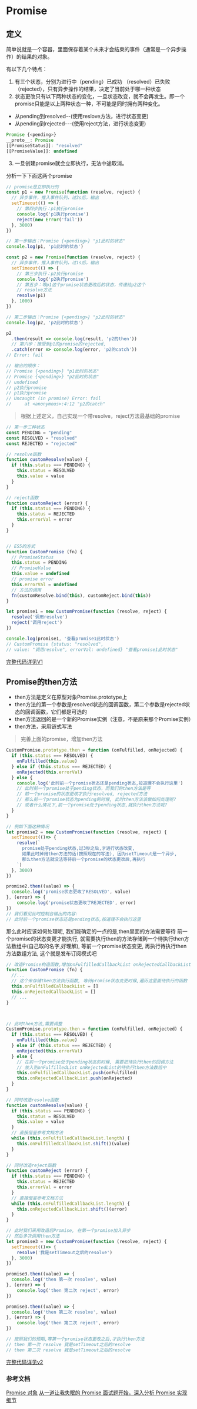 # Promise

## 定义

简单说就是一个容器，里面保存着某个未来才会结束的事件（通常是一个异步操作）的结果的对象。

有以下几个特点：
1. 有三个状态，分别为进行中（pending）已成功 （resolved）已失败（rejected），只有异步操作的结果，决定了当前处于哪一种状态
2. 状态更改只有以下两种状态的变化，一旦状态改变，就不会再发生。即一个promise只能是以上两种状态一种，不可能是同时拥有两种变化。
  * 从pending到resolved--(使用reslove方法，进行状态变更)
  * 从pending到rejected---(使用reject方法，进行状态变更)
```js
Promise {<pending>}
__proto__: Promise
[[PromiseStatus]]: "resolved"
[[PromiseValue]]: undefined
```
3. 一旦创建promise就会立即执行，无法中途取消。

分析一下下面这两个promise
```js
// promise是立即执行的
const p1 = new Promise(function (resolve, reject) {
  // 异步事件，推入事件队列，过3s后，输出
  setTimeout(() => {
    // 第四步执行：p1执行promise
    console.log('p1执行promise')
    reject(new Error('fail'))
  }, 3000)
})

// 第一步输出：Promise {<pending>} "p1此时的状态"
console.log(p1, 'p1此时的状态')

const p2 = new Promise(function (resolve, reject) {
  // 异步事件，推入事件队列，过1s后，输出
  setTimeout(() => {
    // 第三步执行：p2执行promise
    console.log('p2执行promise')
    // 第五步：等p1这个promise状态更改后的状态，传递给p2这个
    // resolve方法
    resolve(p1)
  }, 1000)
})

// 第二步输出：Promise {<pending>} "p2此时的状态"
console.log(p2, 'p2此时的状态')

p2
  .then(result => console.log(result, 'p2的then'))
  // 第六步：接受到p1的promise的rejected,
  .catch(error => console.log(error, 'p2的catch'))
// Error: fail

// 输出的顺序：
// Promise {<pending>} "p1此时的状态"
// Promise {<pending>} "p2此时的状态"
// undefined
// p2执行promise
// p1执行promise
// Uncaught (in promise) Error: fail
//     at <anonymous>:4:12 "p2的catch"
```

> 根据上述定义，自己实现一个带resolve，reject方法最基础的promise

```js
// 第一步三种状态
const PENDING = "pending"
const RESOLVED = "resolved"
const REJECTED = "rejected"

// resolve函数
function customResolve(value) {
  if (this.status === PENDING) {
    this.status = RESOLVED
    this.value = value
  }
}

// reject函数
function customReject (error) {
  if (this.status === PENDING) {
    this.status = REJECTED
    this.errorVal = error
  }
}


// ES5的方式
function CustomPromise (fn) {
  // PromiseStatus
  this.status = PENDING
  // PromiseValue
  this.value = undefined
  // promise error
  this.errorVal = undefined
  // 方法的调用
  fn(customResolve.bind(this), customReject.bind(this))
}

let promise1 = new CustomPromise(function (resolve, reject) {
  resolve('调用resolve')
  reject('调用reject')
})

console.log(promise1, '查看promise1此时状态')
// CustomPromise {status: "resolved", 
// value: "调用resolve", errorVal: undefined} "查看promise1此时状态"

```

[完整代码详见V1](./code/promise-v1.js)

## Promise的then方法

* then方法是定义在原型对象Promise.prototype上
* then方法的第一个参数是resolved状态的回调函数，第二个参数是rejected状态的回调函数，它们都是可选的
* then方法返回的是一个新的Promise实例（注意，不是原来那个Promise实例）
* then方法，采用链式写法

> 完善上面的promise，增加then方法

```js
CustomPromise.prototype.then = function (onFulfilled, onRejected) {
  if (this.status === RESOLVED) {
    onFulfilled(this.value)
  } else if (this.status === REJECTED) {
    onRejected(this.errorVal)
  } else {
    console.log('此时前一个promise状态还是pending状态,按道理不会执行这里')
    // 此时前一个promise处于pending状态，而我们的then方法是等
    // 前一个promise的状态更改才执行resolved, rejected方法
    // 那么前一个promise状态为pending的时候, 此时then方法该做如何处理呢?
    // 或者什么情况下,前一个promise处于pending状态,就执行then方法呢?
  }
}

// 例如下面这种情况
let promise2 = new CustomPromise(function (resolve, reject) {
  setTimeout(()=> {
    resolve(`
      promise处于pending状态,过3秒之后,才进行状态改变,
      如果此时掉用then方法的话(按照现在的写法), 因为setTimeout是一个异步,
      那么then方法就没法等待前一个promise的状态更改后,再执行
    `)
  }, 3000)
})

promise2.then((value) => {
  console.log('promise状态更改了RESOLVED', value)
}, (error) => {
    console.log('promise状态更改了REJECTED', error)
})
// 我们看见此时控制台输出的内容:
// 此时前一个promise状态还是pending状态,按道理不会执行这里
```

那么此时应该如何处理呢, 我们能确定的一点的是,then里面的方法需要等待
前一个promise的状态变更才能执行, 就需要执行then的方法存储到一个待执行then方法数组中(自己取的名字,好理解),
等前一个promise状态变更, 再执行待执行then方法数组方法, 这个就是发布订阅模式吧

```js
// 改造Promise构造函数,增加onFulfilledCallbackList onRejectedCallbackList
function CustomPromise (fn) {
  //...
  // 这个来存储then方法执行函数, 等待promise状态变更时候,遍历这里面待执行的函数
  this.onFulfilledCallbackList = []
  this.onRejectedCallbackList = []
  // ...
}



// 此时then方法,需要调整
CustomPromise.prototype.then = function (onFulfilled, onRejected) {
  if (this.status === RESOLVED) {
    onFulfilled(this.value)
  } else if (this.status === REJECTED) {
    onRejected(this.errorVal)
  } else {
    // 在前一个promise处于pending状态的时候, 需要把待执行then的回调方法
    // 放入到onFulfilledList onRejectedList的待执行then方法数组中
    this.onFulfilledCallbackList.push(onFulfilled)
    this.onRejectedCallbackList.push(onRejected)
  }
}

// 同时改造resolve函数
function customResolve(value) {
  if (this.status === PENDING) {
    this.status = RESOLVED
    this.value = value
  }
  // 直接借鉴参考文档方法
  while (this.onFulfilledCallbackList.length) {
    this.onFulfilledCallbackList.shift()(value)
  }
}

// 同时改造reject函数
function customReject (error) {
  if (this.status === PENDING) {
    this.status = REJECTED
    this.errorVal = error
  }
  // 直接借鉴参考文档方法
  while (this.onFulfilledCallbackList.length) {
    this.onRejectedCallbackList.shift()(error)
  }
}

// 此时我们采用改造后Promise, 在第一个promise加入异步
// 然后多次调用then方法
let promise3 = new CustomPromise(function (resolve, reject) {
  setTimeout(()=> {
    resolve('我是setTimeout之后的resolve')
  }, 3000)
})

promise3.then((value) => {
  console.log('then 第一次 resolve', value)
}, (error) => {
    console.log('then 第二次 reject', error)
})

promise3.then((value) => {
  console.log('then 第二次 resolve', value)
}, (error) => {
    console.log('then 第二次 reject', error)
})

// 按照我们的预期,等第一个promise状态更改之后,才执行then方法
// then 第一次 resolve 我是setTimeout之后的resolve
// then 第二次 resolve 我是setTimeout之后的resolve
```
[完整代码详见v2](./code/promise-v2.js)

### 参考文档

[Promise 对象](https://es6.ruanyifeng.com/#docs/promise)
[从一道让我失眠的 Promise 面试题开始，深入分析 Promise 实现细节](https://juejin.cn/post/6945319439772434469)